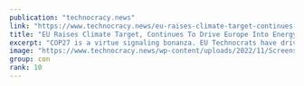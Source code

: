 ```yaml
---
publication: "technocracy.news"
link: "https://www.technocracy.news/eu-raises-climate-target-continues-to-drive-europe-into-energy-poverty/"
title: "EU Raises Climate Target, Continues To Drive Europe Into Energy Poverty"
excerpt: "COP27 is a virtue signaling bonanza. EU Technocrats have driven Europe into an energy crisis with their war on traditional energy sources. Instead of saving Europeans from de-industrialization and ene"
image: "https://www.technocracy.news/wp-content/uploads/2022/11/Screenshot-2022-11-15-at-8.02.27-AM.png"
group: con
rank: 10
---
```

